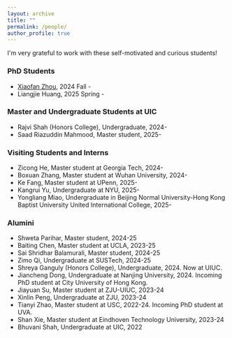 ```yaml
---
layout: archive
title: ""
permalink: /people/
author_profile: true
---
```

I'm very grateful to work with these self-motivated and curious students!

### PhD Students 
- [Xiaofan Zhou](https://alearzhou.github.io/), 2024 Fall - 
- Liangjie Huang, 2025 Spring -

### Master and Undergraduate Students at UIC
- Rajvi Shah (Honors College), Undergraduate, 2024-
- Saad Riazuddin Mahmood, Master student, 2025-
  
### Visiting Students and Interns
- Zicong He, Master student at Georgia Tech, 2024-
- Boxuan Zhang, Master student at Wuhan University, 2024-
- Ke Fang, Master student at UPenn, 2025-
- Kangrui Yu, Undergraduate at NYU, 2025-
- Yongliang Miao, Undergraduate in Beijing Normal University-Hong Kong Baptist University United International College, 2025-

### Alumini
- Shweta Parihar, Master student, 2024-25
- Baiting Chen, Master student at UCLA, 2023-25
- Sai Shridhar Balamurali, Master student, 2024-25
- Zimo Qi, Undergraduate at SUSTech, 2024-25
- Shreya Ganguly (Honors College), Undergraduate, 2024. Now at UIUC.
- Jiancheng Dong, Undergraduate at Nanjing University, 2024. Incoming PhD student at City University of Hong Kong.
- Jiayuan Su, Master student at ZJU-UIUC, 2023-24
- Xinlin Peng, Undergraduate at ZJU, 2023-24
- Tianyi Zhao, Master student at USC, 2022-24. Incoming PhD student at UVA.
- Shan Xie, Master student at Eindhoven Technology University, 2023-24
- Bhuvani Shah, Undergraduate at UIC, 2022
